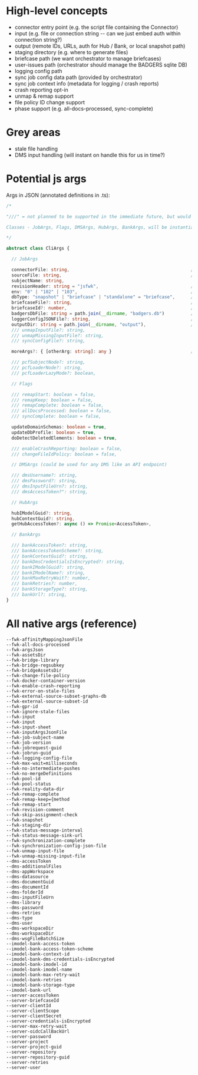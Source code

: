 # High-level concepts

- connector entry point (e.g. the script file containing the Connector)
- input (e.g. file or connection string -- can we just embed auth within connection string?)
- output (remote IDs, URLs, auth for Hub / Bank, or local snapshot path)
- staging directory (e.g. where to generate files)
- briefcase path (we want orchestrator to manage briefcases)
- user-issues path (orchestrator should manage the BADGERS sqlite DB)
- logging config path
- sync job config data path (provided by orchestrator)
- sync job context info (metadata for logging / crash reports)
- crash reporting opt-in
- unmap & remap support
- file policy ID change support
- phase support (e.g. all-docs-processed, sync-complete)

# Grey areas
- stale file handling
- DMS input handling (will instant on handle this for us in time?)

# Potential js args

Args in JSON (annotated definitions in .ts):

```typescript
/*

"///" = not planned to be supported in the immediate future, but would be added just not used.

Classes - JobArgs, Flags, DMSArgs, HubArgs, BankArgs, will be instantiated from CliArgs in raw JSON format.

*/

abstract class CliArgs {

  // JobArgs

  connectorFile: string,                                              // absolute path
  sourceFile: string,                                                 // absolute path
  subjectName: string,
  revisionHeader: string = "jsfwk",                                   // effect: change set comment becomes "jsfwk - <actual comment>"
  env: "0" | "102" | "103",                                           // prod | qa | dev
  dbType: "snapshot" | "briefcase" | "standalone" = "briefcase",      // e.g., snapshot => SnapshotDb class
  briefcaseFile?: string,                                             // absolute path to an existing briefcase file
  briefcaseId?: number,                                               // downloads a new Briefcase if undefined
  badgersDbFile: string = path.join(__dirname, "badgers.db")          // absolute path
  loggerConfigJSONFile?: string,                                      // absolute path
  outputDir: string = path.join(__dirname, "output"),                 // absolute path
  /// unmapInputFile?: string,                                            // absolute path
  /// unmapMissingInputFile?: string,                                     // absolute path
  /// syncConfigFile?: string,                                            // absolute path

  moreArgs?: { [otherArg: string]: any }                              // whatever (include PCF args here)

  /// pcfSubjectNode?: string,
  /// pcfLoaderNode?: string,
  /// pcfLoaderLazyMode?: boolean,

  // Flags

  /// remapStart: boolean = false,
  /// remapKeep: boolean = false,
  /// remapComplete: boolean = false,
  /// allDocsProcessed: boolean = false,
  /// syncComplete: boolean = false,

  updateDomainSchemas: boolean = true,
  updateDbProfile: boolean = true,
  doDetectDeletedElements: boolean = true,

  /// enableCrashReporting: boolean = false,
  /// changeFileIdPolicy: boolean = false,

  // DMSArgs (could be used for any DMS like an API endpoint)

  /// dmsUsername?: string,
  /// dmsPassword?: string,
  /// dmsInputFileUrn?: string,
  /// dmsAccessToken?": string,

  // HubArgs

  hubIModelGuid?: string,
  hubContextGuid?: string,
  getHubAccessToken?: async () => Promise<AccessToken>,

  // BankArgs

  /// bankAccessToken?: string,
  /// bankAccessTokenScheme?: string,
  /// bankContextGuid?: string,
  /// bankDmsCredentialsIsEncrypted?: string,
  /// bankIModelGuid?: string,
  /// bankIModelName?: string,
  /// bankMaxRetryWait?: number,
  /// bankRetries?: number,
  /// bankStorageType?: string,
  /// bankUrl?: string,
}


```


# All native args (reference)
```
--fwk-affinityMappingJsonFile
--fwk-all-docs-processed
--fwk-argsJson
--fwk-assetsDir
--fwk-bridge-library
--fwk-bridge-regsubkey
--fwk-bridgeAssetsDir
--fwk-change-file-policy
--fwk-docker-container-version
--fwk-enable-crash-reporting
--fwk-error-on-stale-files
--fwk-external-source-subset-graphs-db
--fwk-external-source-subset-id
--fwk-gpr-id
--fwk-ignore-stale-files
--fwk-input
--fwk-input
--fwk-input-sheet
--fwk-inputArgsJsonFile
--fwk-job-subject-name
--fwk-job-version
--fwk-jobrequest-guid
--fwk-jobrun-guid
--fwk-logging-config-file
--fwk-max-wait=milliseconds
--fwk-no-intermediate-pushes
--fwk-no-mergeDefinitions
--fwk-pool-id
--fwk-pool-status
--fwk-reality-data-dir
--fwk-remap-complete
--fwk-remap-keep={method
--fwk-remap-start
--fwk-revision-comment
--fwk-skip-assignment-check
--fwk-snapshot
--fwk-staging-dir
--fwk-status-message-interval
--fwk-status-message-sink-url
--fwk-synchronization-complete
--fwk-synchronization-config-json-file
--fwk-unmap-input-file
--fwk-unmap-missing-input-file
--dms-accessToken
--dms-additionalFiles
--dms-appWorkspace
--dms-datasource
--dms-documentGuid
--dms-documentId
--dms-folderId
--dms-inputFileUrn
--dms-library
--dms-password
--dms-retries
--dms-type
--dms-user
--dms-workspaceDir
--dms-workspaceDir
--dms-wsgFileBatchSize
--imodel-bank-access-token
--imodel-bank-access-token-scheme
--imodel-bank-context-id
--imodel-bank-dms-credentials-isEncrypted
--imodel-bank-imodel-id
--imodel-bank-imodel-name
--imodel-bank-max-retry-wait
--imodel-bank-retries
--imodel-bank-storage-type
--imodel-bank-url
--server-accessToken
--server-briefcaseId
--server-clientId
--server-clientScope
--server-clientSecret
--server-credentials-isEncrypted
--server-max-retry-wait
--server-oidcCallBackUrl
--server-password
--server-project
--server-project-guid
--server-repository
--server-repository-guid
--server-retries
--server-user
```
